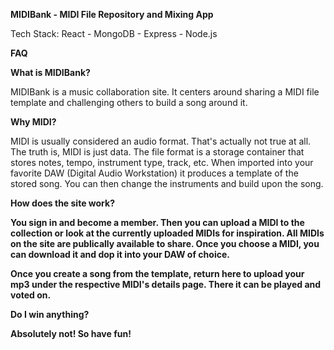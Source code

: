 <b>MIDIBank - MIDI File Repository and Mixing App</b>

Tech Stack:
React - MongoDB - Express - Node.js


<b>FAQ</b>

<b>What is MIDIBank?</b>

MIDIBank is a music collaboration site. It centers around sharing a MIDI file template and challenging others to build a song around it.

<b>Why MIDI?</b>

MIDI is usually considered an audio format. That's actually not true at all. The truth is, MIDI is just data. The file format is a storage container that stores notes, tempo, instrument type, track, etc. When imported into your favorite DAW (Digital Audio Workstation) it produces a template of the stored song. You can then change the instruments and build upon the song.

<b>How does the site work?<b>
  
You sign in and become a member. Then you can upload a MIDI to the collection or look at the currently uploaded MIDIs for inspiration. All MIDIs on the site are publically available to share. Once you choose a MIDI, you can download it and dop it into your DAW of choice.

Once you create a song from the template, return here to upload your mp3 under the respective MIDI's details page. There it can be played and voted on.

<b>Do I win anything?</b>

Absolutely not! So have fun!


